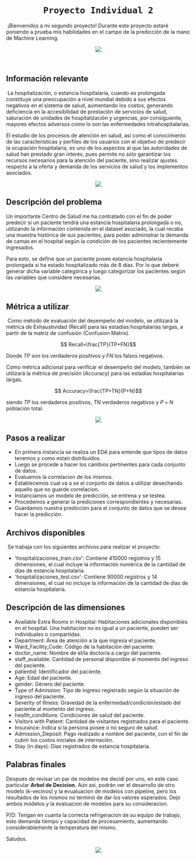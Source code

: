 

​
# <h1 align="center">**`Proyecto Individual 2`**


​
¡Bienvenidos a mi segundo proyecto! Durante este proyecto estaré poniendo a prueba mis habilidades en el campo de la predicción de la mano de Machine Learning. 

<p align="center">
<img src="https://revistabyte.es/wp-content/uploads/2020/01/el-machine-learning-como-metodo-para-predecir-el-impago.jpg"   
>
</p>

​
## **Información relevante**
​
La hospitalización, o estancia hospitalaria, cuando es prolongada constituye una preocupación a nivel mundial debido a sus efectos negativos en el sistema de salud, aumentando los costos, generando deficiencia en la accesibilidad de prestación de servicios de salud, saturación de unidades de hospitalización y urgencias, por consiguiente, mayores efectos adversos como lo son las enfermedades intrahospitalarias.

El estudio de los procesos de atención en salud, así como el conocimiento de las características y perfiles de los usuarios con el objetivo de predecir la ocupación hospitalaria, es uno de los aspectos al que las autoridades de salud han prestado gran interés, pues permite no sólo garantizar los recursos necesarios para la atención del paciente, sino realizar ajustes respecto a la oferta y demanda de los servicios de salud y los implementos asociados.
​
<p align="center">
<img src="https://thumbs.dreamstime.com/b/edificio-del-hospital-59693686.jpg"   
>
</p>


## **Descripción del problema**

Un importante Centro de Salud me ha contratado con el fin de poder predecir si un paciente tendrá una estancia hospitalaria prolongada o no, utilizando la información contenida en el dataset asociado, la cual recaba una muestra histórica de sus pacientes, para poder administrar la demanda de camas en el hospital según la condición de los pacientes recientemente ingresados. 

Para esto, se define que un paciente posee estancia hospitalaria prolongada si ha estado hospitalizado más de 8 días. Por lo que deberé generar dicha variable categórica y luego categorizar los pacientes según las variables que considere necesarias. 
​
<p align="center">
<img src="https://blogs.iadb.org/salud/wp-content/uploads/sites/15/2021/06/infraestructura-en-salud.jpg"   
>
</p>

## **Métrica a utilizar**
​
Como método de evaluación del desempeño del modelo, se utilizará la métrica de Exhaustividad (Recall) para las estadías hospitalarias largas, a partir de la matriz de confusión (Confusion Matrix). 


$$ Recall=\frac{TP}{TP+FN}$$


Donde $TP$ son los verdaderos positivos y $FN$ los falsos negativos.

Como métrica adicional para verificar el desempeño del modelo, también se utilizará la métrica de precisión (Accuracy) para las estadías hospitalarias largas.

$$ Accuracy=\frac{TP+TN}{P+N}$$

siendo $TP$ los verdaderos positivos, $TN$ verdaderos negativos y $P+N$ población total.


<p align="center">
<img src="https://miro.medium.com/max/1400/1*c_fiB-YgbnMl6nntYGBMHQ.jpeg"   
>
</p>

## **Pasos a realizar**
- En primera instancia se realiza un EDA para entende que tipos de datos tenemos y como estan distribuidos.
- Luego se procede a hacer los cambios pertinentes para cada conjunto de datos.
- Evaluamos la correlacion de los mismos.
- Establecemos cual va a se el conjunto de datos a utilizar desechando aquello que no guarde correlacion.
- Instanciamos un modelo de predicción, se entrena y se testea.
- Procedemos a generar la prediciones correspondientes y necesarias.
- Guardamos nuestra predicción para el conjunto de datos que se desea hacer la predicción.  



## **Archivos disponibles**
​
Se trabaja con los siguientes archivos para realizar el proyecto:
 - 'hospitalizaciones_train.csv': Contiene 410000 registros y 15 dimensiones, el cual incluye la información numérica de la cantidad de días de estancia hospitalaria.
 - 'hospitalizaciones_test.csv': Contiene 90000 registros y 14 dimensiones, el cual no incluye la información de la cantidad de días de estancia hospitalaria.
​
## **Descripción de las dimensiones**
- Available Extra Rooms in Hospital: Habitaciones adicionales disponibles en el hospital. Una habitación no es igual a un paciente, pueden ser individuales o compartidas.
- Department: Área de atención a la que ingresa el paciente. 
- Ward_Facility_Code: Código de la habitación del paciente.
- doctor_name: Nombre de el/la doctor/a a cargo del paciente.
- staff_available: Cantidad de personal disponible al momento del ingreso del paciente.
- patientid: Identificador del paciente.
- Age: Edad del paciente.
- gender: Género del paciente.
- Type of Admission: Tipo de ingreso registrado según la situación de ingreso del paciente.
- Severity of Illness: Gravedad de la enfermedad/condición/estado del paciente al momento del ingreso.
- health_conditions: Condiciones de salud del paciente. 
- Visitors with Patient: Cantidad de visitantes registrados para el paciente.
- Insurance: Indica si la persona posee o no seguro de salud. 
- Admission_Deposit: Pago realizado a nombre del paciente, con el fin de cubrir los costos iniciales de internación. 
- Stay (in days): Días registrados de estancia hospitalaria. 
​
## **Palabras finales**

Despues de revisar un par de modelos me decidí por uno, en este caso particular **Arbol de Decicion**. Aún asi, podrán ver el desarrollo de otro modelo (k-vecinos) y la evualuacion de modelos con pipeline, pero los resultados de los mismos no terminó de dar los valores esperados. 
Dejo ambos modelos y la evaluacion de modelos  para su consideracion.


P/D: Tengan en cuanta la correcta refrigeracion de su equipo de trabajo, esto demanda tiempo y capacidad de procesamiento, aumentando considerablemente la temperatura del mismo. 

Saludos.



<p align="center">
<img src="https://media.tenor.com/hEwfEcj2R60AAAAM/laptop-smoking.gif"   
>
</p>